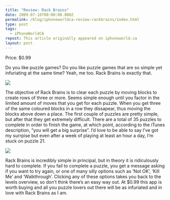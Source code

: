 ```yaml
---
title: "Review: Rack Brains"
date: 2009-07-16T00:00:00.000Z
permalink: /blog/iphoneworldca-review-rackbrains/index.html
type: post
tags:
  - iPhoneWorldCA
repost: This article originally appeared on iphoneworld.ca
layout: post
---
```


Price: $0.99

Do you like puzzle games? Do you like puzzle games that are so simple yet infuriating at the same time? Yeah, me too. Rack Brains is exactly that.

![](https://rknightuk.s3.amazonaws.com/site/iphoneworldca/rackbrains.png)

The objective of Rack Brains is to clear each puzzle by moving blocks to create rows of three or more. Seems simple enough until you factor in the limited amount of moves that you get for each puzzle. When you get three of the same coloured blocks in a row they dissapear, thus moving the blocks above down a place. The first couple of puzzles are pretty simple, but after that they get extremely difficult. There are a total of 35 puzzles to complete in order to finish the game, at which point, according to the iTunes description, “you will get a big surprise”. I’d love to be able to say I’ve got my surrpise but even after a week of playing at least an hour a day, I’m stuck on puzzle 21.

![](https://rknightuk.s3.amazonaws.com/site/iphoneworldca/rackbrains-1.png)

Rack Brains is incredibly simple in principal, but in theory it is ridiculously hard to complete. If you fail to complete a puzzle, you get a message asking if you want to try again, or one of many silly options such as ‘Not OK’, ‘Kill Me’ and ‘Walkthrough’. Clicking any of these options takes you back to the levels overview, so don’t think there’s an easy way out. At $0.99 this app is worth buying and all you puzzle lovers out there will be as infuriated and in love with Rack Brains as I am.